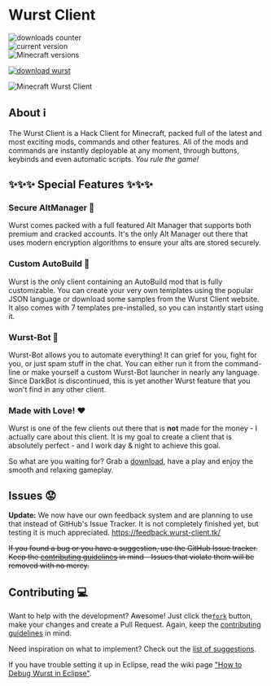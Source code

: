 # Wurst Client

![downloads counter](https://drive.google.com/uc?id=0B2YeSS9tm5zLMF9NWjNZYnNqSTA)  
![current version](https://img.shields.io/github/release/Wurst-Imperium/Wurst-Client.svg?label=current%20version)  
![Minecraft versions](https://img.shields.io/badge/Minecraft_versions-1.8_--_1.8.9-blue.svg)

[![download wurst](https://cloud.githubusercontent.com/assets/10100202/13418728/5689c0a2-df78-11e5-8864-7c97bd261c48.png)](https://www.wurst-client.tk/download/)

![Minecraft Wurst Client](https://cloud.githubusercontent.com/assets/10100202/13201361/2d5ae2f8-d86e-11e5-86fa-bb4d6f78af7e.png)

## About :information_source:
The Wurst Client is a Hack Client for Minecraft, packed full of the latest and most exciting mods, commands and other features. All of the mods and commands are instantly deployable at any moment, through buttons, keybinds and even automatic scripts. *You rule the game!*

## :sparkles::sparkles::sparkles: Special Features :sparkles::sparkles::sparkles:
### Secure AltManager :closed_lock_with_key:
Wurst comes packed with a full featured Alt Manager that supports both premium and cracked accounts. It's the only Alt Manager out there that uses modern encryption algorithms to ensure your alts are stored securely.

### Custom AutoBuild :construction:
Wurst is the only client containing an AutoBuild mod that is fully customizable. You can create your very own templates using the popular JSON language or download some samples from the Wurst Client website. It also comes with 7 templates pre-installed, so you can instantly start using it.

### Wurst-Bot :floppy_disk:
Wurst-Bot allows you to automate everything! It can grief for you, fight for you, or just spam stuff in the chat. You can either run it from the command-line or make yourself a custom Wurst-Bot launcher in nearly any language. Since DarkBot is discontinued, this is yet another Wurst feature that you won't find in any other client.

### Made with Love! :heart:
Wurst is one of the few clients out there that is **not** made for the money - I actually care about this client. It is my goal to create a client that is absolutely perfect - and I work day & night to achieve this goal.

So what are you waiting for? Grab a [download](https://download.wurst-client.tk/), have a play and enjoy the smooth and relaxing gameplay.

## Issues :worried:
**Update:** We now have our own feedback system and are planning to use that instead of GitHub's Issue Tracker. It is not completely finished yet, but testing it is much appreciated. https://feedback.wurst-client.tk/

~~If you found a bug or you have a suggestion, use the GitHub Issue tracker. Keep the [contributing guidelines](/CONTRIBUTING.md) in mind - Issues that violate them will be removed with no mercy.~~

## Contributing :computer:
Want to help with the development? Awesome! Just click the[`fork`](https://github.com/Wurst-Imperium/Wurst-Client/fork) button, make your changes and create a Pull Request. Again, keep the [contributing guidelines](/CONTRIBUTING.md) in mind.

Need inspiration on what to implement? Check out the [list of suggestions](https://github.com/Wurst-Imperium/Wurst-Client/issues?q=is%3Aopen+label%3Aaccepted+label%3Aenhancement).

If you have trouble setting it up in Eclipse, read the wiki page ["How to Debug Wurst in Eclipse"](https://www.wurst-client.tk/wiki/Tutorials/How-to-Debug-Wurst-In-Eclipse/).
